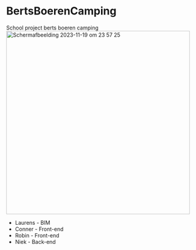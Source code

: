 # BertsBoerenCamping
School project berts boeren camping
<br>
<img width="488" alt="Scherm­afbeelding 2023-11-19 om 23 57 25" src="https://github.com/LaulensW/BertsBoerenCamping/assets/61787845/12274e8c-53b1-4e9d-81e7-1c9a65af76bb">
<br>

<ul>
  <li>Laurens - BIM</li>
  <li>Conner - Front-end</li>
  <li>Robin - Front-end</li>
  <li>Niek - Back-end</li>
</ul>



